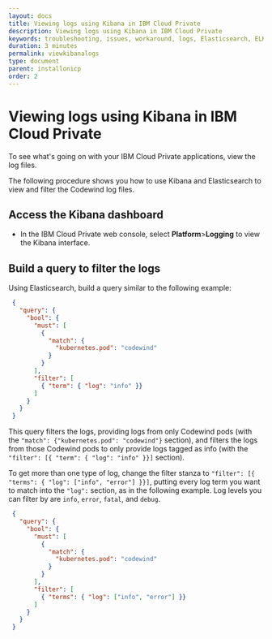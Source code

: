 ```yaml
---
layout: docs
title: Viewing logs using Kibana in IBM Cloud Private
description: Viewing logs using Kibana in IBM Cloud Private
keywords: troubleshooting, issues, workaround, logs, Elasticsearch, ELK Stack, filtering logs, filter, logging infrastructure, filter logs, IBM Cloud Private, Kibana, query logs
duration: 3 minutes
permalink: viewkibanalogs
type: document
parent: installonicp
order: 2
---
```


# Viewing logs using Kibana in IBM Cloud Private

To see what's going on with your IBM Cloud Private applications, view the log files.

The following procedure shows you how to use Kibana and Elasticsearch to view and filter the Codewind log files.

## Access the Kibana dashboard

- In the IBM Cloud Private web console, select **Platform**>**Logging** to view the Kibana interface.

## Build a query to filter the logs

Using Elasticsearch, build a query similar to the following example:

```json
 {
   "query": {
     "bool": {
       "must": [
         {
           "match": {
             "kubernetes.pod": "codewind"
           }
         }
       ],
       "filter": [
         { "term": { "log": "info" }}
       ]
     }
   }
 }
 ```

This query filters the logs, providing logs from only Codewind pods (with the ```"match": {"kubernetes.pod": "codewind"}``` section), and filters the logs from those Codewind pods to only provide logs tagged as info (with the ``` "filter": [{ "term": { "log": "info" }}]``` section).

To get more than one type of log, change the filter stanza to ```"filter": [{ "terms": { "log": ["info", "error"] }}]```, putting every log term you want to match into the ```"log":``` section, as in the following example. Log levels you can filter by are `info`, `error`, `fatal`, and `debug`.

```json
 {
   "query": {
     "bool": {
       "must": [
         {
           "match": {
             "kubernetes.pod": "codewind"
           }
         }
       ],
       "filter": [
         { "terms": { "log": ["info", "error"] }}
       ]
     }
   }
 }
 ```
